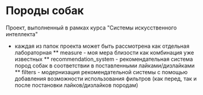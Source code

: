 # Породы собак
Проект, выполненный в рамках курса "Системы искусственного интеллекта"
* каждая из папок проекта может быть рассмотрена как отдельная лабораторная
** measure - моя мера близости как комбинация уже известных
** recommendation_system - рекомендательная система пород собак в соответствии в поставленными лайками/дизлайками
** filters - модернизация рекомендательной системы с помощью добавления возможности использования фильтров (как перед, так и после постановки лайков/дизлайков породам)

